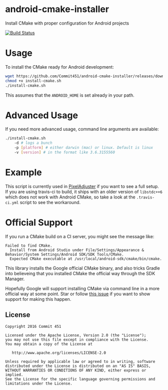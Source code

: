 # android-cmake-installer

Install CMake with proper configuration for Android projects

[![Build Status](https://travis-ci.org/Commit451/android-cmake-installer.svg?branch=master)](https://travis-ci.org/Commit451/android-cmake-installer)

# Usage
To install the CMake ready for Android development:
```bash
wget https://github.com/Commit451/android-cmake-installer/releases/download/1.1.0/install-cmake.sh
chmod +x install-cmake.sh
./install-cmake.sh
```
This assumes that the `ANDROID_HOME` is set already in your path.

# Advanced Usage
If you need more advanced usage, command line arguments are available:
```bash
./install-cmake.sh
    -d # logs a bunch
    -p [platform] # either darwin (mac) or linux. Default is linux
    -v [version] # in the format like 3.6.3155560
```
# Example
This script is currently used in [PixelAdjuster](https://github.com/Commit451/PixelAdjuster) if you want to see a full setup. If you are using travis-ci to build, it ships with an older version of `libstdc++6` which does not work with Android CMake, so take a look at the `.travis-ci.yml` script to see the workaround.

# Official Support
If you run a CMake build on a CI server, you might see the message like:
```
Failed to find CMake.
  Install from Android Studio under File/Settings/Appearance & Behavior/System Settings/Android SDK/SDK Tools/CMake.
  Expected CMake executable at /usr/local/android-sdk/cmake/bin/cmake.
```
This library installs the Google official CMake binary, and also tricks Gradle into believeing that you installed CMake the official way through the SDK Manager.

Hopefully Google will support installing CMake via command line in a more official way at some point. Star or follow [this issue](https://code.google.com/p/android/issues/detail?id=221907) if you want to show support for making this happen.

License
--------

    Copyright 2016 Commit 451

    Licensed under the Apache License, Version 2.0 (the "License");
    you may not use this file except in compliance with the License.
    You may obtain a copy of the License at

       http://www.apache.org/licenses/LICENSE-2.0

    Unless required by applicable law or agreed to in writing, software
    distributed under the License is distributed on an "AS IS" BASIS,
    WITHOUT WARRANTIES OR CONDITIONS OF ANY KIND, either express or implied.
    See the License for the specific language governing permissions and
    limitations under the License.
